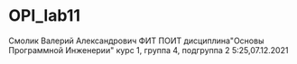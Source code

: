# OPI_lab11
Смолик
Валерий
Александрович
ФИТ
ПОИТ
дисциплина"Основы Программной Инженерии"
курс 1, группа 4, подгруппа 2
5:25,07.12.2021
